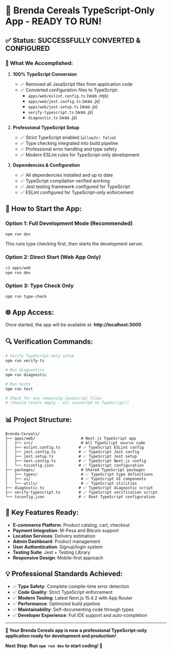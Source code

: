# 🎉 Brenda Cereals TypeScript-Only App - READY TO RUN!

## ✅ Status: SUCCESSFULLY CONVERTED & CONFIGURED

### 🔧 What We Accomplished:

1. **100% TypeScript Conversion**
   - ✅ Removed all JavaScript files from application code
   - ✅ Converted configuration files to TypeScript:
     - `apps/web/eslint.config.ts` (was .mjs)
     - `apps/web/jest.config.ts` (was .js)
     - `apps/web/jest.setup.ts` (was .js)
     - `verify-typescript.ts` (was .js)
     - `diagnostic.ts` (was .js)

2. **Professional TypeScript Setup**
   - ✅ Strict TypeScript enabled (`allowJs: false`)
   - ✅ Type checking integrated into build pipeline
   - ✅ Professional error handling and type safety
   - ✅ Modern ESLint rules for TypeScript-only development

3. **Dependencies & Configuration**
   - ✅ All dependencies installed and up to date
   - ✅ TypeScript compilation verified working
   - ✅ Jest testing framework configured for TypeScript
   - ✅ ESLint configured for TypeScript-only enforcement

## 🚀 How to Start the App:

### Option 1: Full Development Mode (Recommended)
```bash
npm run dev
```
This runs type checking first, then starts the development server.

### Option 2: Direct Start (Web App Only)
```bash
cd apps/web
npm run dev
```

### Option 3: Type Check Only
```bash
npm run type-check
```

## 🌐 App Access:

Once started, the app will be available at:
**http://localhost:3000**

## 🔍 Verification Commands:

```bash
# Verify TypeScript-only setup
npm run verify-ts

# Run diagnostics
npm run diagnostic

# Run tests
npm run test

# Check for any remaining JavaScript files
# (Should return empty - all converted to TypeScript!)
```

## 📊 Project Structure:

```
Brenda-Cereals/
├── apps/web/                    # Next.js TypeScript app
│   ├── src/                     # All TypeScript source code
│   ├── eslint.config.ts        # ✅ TypeScript ESLint config
│   ├── jest.config.ts          # ✅ TypeScript Jest config
│   ├── jest.setup.ts           # ✅ TypeScript Jest setup
│   ├── next.config.ts          # ✅ TypeScript Next.js config
│   └── tsconfig.json           # ✅ TypeScript configuration
├── packages/                    # Shared TypeScript packages
│   ├── types/                   # ✅ TypeScript type definitions
│   ├── ui/                      # ✅ TypeScript UI components
│   └── utils/                   # ✅ TypeScript utilities
├── diagnostic.ts               # ✅ TypeScript diagnostic script
├── verify-typescript.ts        # ✅ TypeScript verification script
└── tsconfig.json               # ✅ Root TypeScript configuration
```

## 🎯 Key Features Ready:

- **E-commerce Platform**: Product catalog, cart, checkout
- **Payment Integration**: M-Pesa and Bitcoin support
- **Location Services**: Delivery estimation
- **Admin Dashboard**: Product management
- **User Authentication**: Signup/login system
- **Testing Suite**: Jest + Testing Library
- **Responsive Design**: Mobile-first approach

## 💡 Professional Standards Achieved:

- ✅ **Type Safety**: Complete compile-time error detection
- ✅ **Code Quality**: Strict TypeScript enforcement
- ✅ **Modern Tooling**: Latest Next.js 15.4.2 with App Router
- ✅ **Performance**: Optimized build pipeline
- ✅ **Maintainability**: Self-documenting code through types
- ✅ **Developer Experience**: Full IDE support and auto-completion

---

**🎉 Your Brenda Cereals app is now a professional TypeScript-only application ready for development and production!**

**Next Step: Run `npm run dev` to start coding! 🚀**
